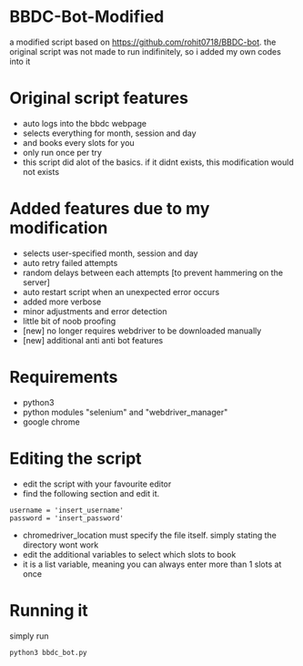 # BBDC-Bot-Modified
a modified script based on https://github.com/rohit0718/BBDC-bot.
the original script was not made to run indifinitely, so i added my own codes into it

# Original script features
- auto logs into the bbdc webpage
- selects everything for month, session and day
- and books every slots for you
- only run once per try
- this script did alot of the basics. if it didnt exists, this modification would not exists

# Added features due to my modification
- selects user-specified month, session and day
- auto retry failed attempts
- random delays between each attempts [to prevent hammering on the server]
- auto restart script when an unexpected error occurs
- added more verbose
- minor adjustments and error detection
- little bit of noob proofing
- [new] no longer requires webdriver to be downloaded manually
- [new] additional anti anti bot features


# Requirements
- python3
- python modules "selenium" and "webdriver_manager"
- google chrome

# Editing the script
- edit the script with your favourite editor
- find the following section and edit it.
```
username = 'insert_username'
password = 'insert_password'
```
- chromedriver_location must specify the file itself. simply stating the directory wont work
- edit the additional variables to select which slots to book
- it is a list variable, meaning you can always enter more than 1 slots at once

# Running it
simply run
```
python3 bbdc_bot.py
```
